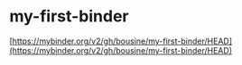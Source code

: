 # my-first-binder

[https://mybinder.org/v2/gh/bousine/my-first-binder/HEAD](https://mybinder.org/v2/gh/bousine/my-first-binder/HEAD)
